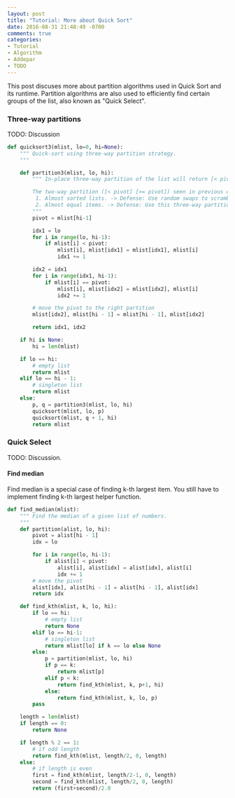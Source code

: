 ```yaml
---
layout: post
title: "Tutorial: More about Quick Sort"
date: 2016-08-31 21:48:49 -0700
comments: true
categories: 
- Tutorial
- Algorithm
- Addepar
- TODO
---
```


This post discuses more about partition algorithms used in Quick Sort and its runtime. 
Partition algorithms are also used to efficiently find certain groups of the list, also known as "Quick Select". 

<!-- more -->

### Three-way partitions

TODO: Discussion

``` python
def quicksort3(mlist, lo=0, hi=None):
    """ Quick-sort using three-way partition strategy.
    """

    def partition3(mlist, lo, hi):
        """ In-place three-way partition of the list will return [< pivot] [== pivot] [> pivot]

        The two-way partition ([< pivot] [>= pivot]) seen in previous quicksort has the following degenerate cases:
         1. Almost sorted lists. -> Defense: Use random swaps to scramble the lists before sorting.
         2. Almost equal items. -> Defense: Use this three-way partition strategy.
        """
        pivot = mlist[hi-1]

        idx1 = lo
        for i in range(lo, hi-1):
            if mlist[i] < pivot:
                mlist[i], mlist[idx1] = mlist[idx1], mlist[i]
                idx1 += 1

        idx2 = idx1
        for i in range(idx1, hi-1):
            if mlist[i] == pivot:
                mlist[i], mlist[idx2] = mlist[idx2], mlist[i]
                idx2 += 1

        # move the pivot to the right partition
        mlist[idx2], mlist[hi - 1] = mlist[hi - 1], mlist[idx2]

        return idx1, idx2

    if hi is None:
        hi = len(mlist)

    if lo == hi:
        # empty list
        return mlist
    elif lo == hi - 1:
        # singleton list
        return mlist
    else:
        p, q = partition3(mlist, lo, hi)
        quicksort(mlist, lo, p)
        quicksort(mlist, q + 1, hi)
        return mlist
```

### Quick Select

TODO: Discussion.

#### Find median

Find median is a special case of finding k-th largest item. 
You still have to implement finding k-th largest helper function.

``` python
def find_median(mlist):
    """ Find the median of a given list of numbers.
    """
    def partition(alist, lo, hi):
        pivot = alist[hi - 1]
        idx = lo

        for i in range(lo, hi-1):
            if alist[i] < pivot:
                alist[i], alist[idx] = alist[idx], alist[i]
                idx += 1
        # move the pivot
        alist[idx], alist[hi - 1] = alist[hi - 1], alist[idx]
        return idx

    def find_kth(mlist, k, lo, hi):
        if lo == hi:
            # empty list
            return None
        elif lo == hi-1:
            # singleton list
            return mlist[lo] if k == lo else None
        else:
            p = partition(mlist, lo, hi)
            if p == k:
                return mlist[p]
            elif p < k:
                return find_kth(mlist, k, p+1, hi)
            else:
                return find_kth(mlist, k, lo, p)
        pass

    length = len(mlist)
    if length == 0:
        return None

    if length % 2 == 1:
        # if odd length
        return find_kth(mlist, length/2, 0, length)
    else:
        # if length is even
        first = find_kth(mlist, length/2-1, 0, length)
        second = find_kth(mlist, length/2, 0, length)
        return (first+second)/2.0
```
